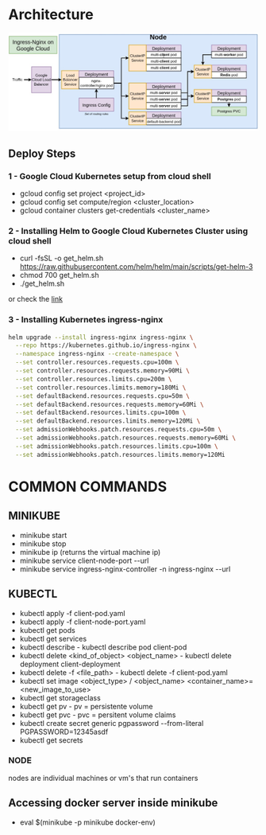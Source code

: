 # Architecture

![architecture](./kubernetes-arc.jpg)

## Deploy Steps

### 1 - Google Cloud Kubernetes setup from cloud shell

- gcloud config set project <project_id>
- gcloud config set compute/region <cluster_location>
- gcloud container clusters get-credentials <cluster_name>


### 2 - Installing Helm to Google Cloud Kubernetes Cluster using cloud shell 

- curl -fsSL -o get_helm.sh https://raw.githubusercontent.com/helm/helm/main/scripts/get-helm-3
- chmod 700 get_helm.sh
- ./get_helm.sh

or check the [link](https://helm.sh/docs/intro/install/#from-script)

### 3 - Installing Kubernetes ingress-nginx

```bash
helm upgrade --install ingress-nginx ingress-nginx \
  --repo https://kubernetes.github.io/ingress-nginx \
  --namespace ingress-nginx --create-namespace \
  --set controller.resources.requests.cpu=100m \
  --set controller.resources.requests.memory=90Mi \
  --set controller.resources.limits.cpu=200m \
  --set controller.resources.limits.memory=180Mi \
  --set defaultBackend.resources.requests.cpu=50m \
  --set defaultBackend.resources.requests.memory=60Mi \
  --set defaultBackend.resources.limits.cpu=100m \
  --set defaultBackend.resources.limits.memory=120Mi \
  --set admissionWebhooks.patch.resources.requests.cpu=50m \
  --set admissionWebhooks.patch.resources.requests.memory=60Mi \
  --set admissionWebhooks.patch.resources.limits.cpu=100m \
  --set admissionWebhooks.patch.resources.limits.memory=120Mi

```

# COMMON COMMANDS 

## MINIKUBE

- minikube start
- minikube stop
- minikube ip (returns the virtual machine ip)
- minikube service client-node-port --url
- minikube service ingress-nginx-controller -n ingress-nginx --url

## KUBECTL

- kubectl apply -f client-pod.yaml
- kubectl apply -f client-node-port.yaml
- kubectl get pods
- kubectl get services
- kubectl describe <type> <name>  -  kubectl describe pod client-pod
- kubectl delete <kind_of_object> <object_name> - kubectl delete deployment client-deployment
- kubectl delete -f <file_path> - kubectl delete -f client-pod.yaml
- kubectl set image <object_type> / <object_name> <container_name>=<new_image_to_use>
- kubectl get storageclass
- kubectl get pv - pv = persistente volume
- kubectl get pvc - pvc = persitent volume claims
- kubectl create secret generic pgpassword --from-literal PGPASSWORD=12345asdf
- kubectl get secrets


### NODE

nodes are individual machines or vm's that run containers

## Accessing docker server inside minikube

- eval $(minikube -p minikube docker-env)